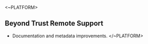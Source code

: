<~PLATFORM>

## Beyond Trust Remote Support

- Documentation and metadata improvements.
</~PLATFORM>

